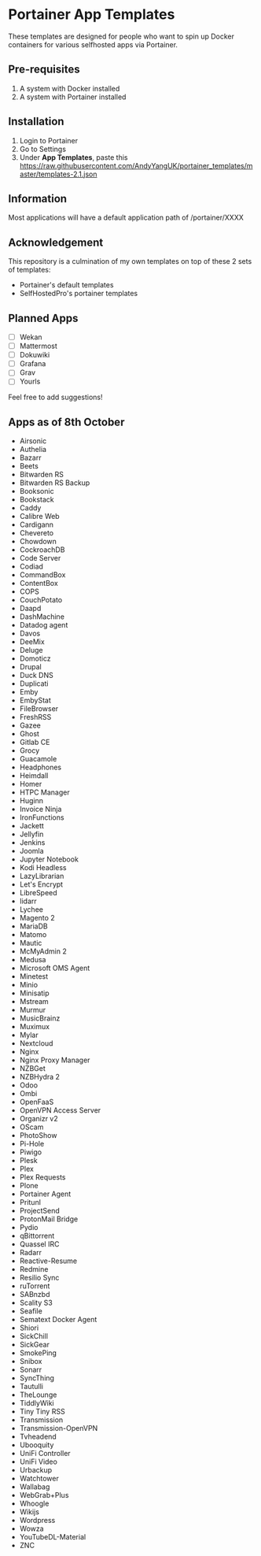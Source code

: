 # Portainer App Templates

These templates are designed for people who want to spin up Docker containers for various selfhosted apps via Portainer.

## Pre-requisites

1. A system with Docker installed
2. A system with Portainer installed

## Installation

1. Login to Portainer
2. Go to Settings
3. Under **App Templates**, paste this
https://raw.githubusercontent.com/AndyYangUK/portainer_templates/master/templates-2.1.json

## Information

Most applications will have a default application path of /portainer/XXXX

## Acknowledgement

This repository is a culmination of my own templates on top of these 2 sets of templates:
* Portainer's default templates
* SelfHostedPro's portainer templates

## Planned Apps

- [ ] Wekan
- [ ] Mattermost
- [ ] Dokuwiki
- [ ] Grafana
- [ ] Grav
- [ ] Yourls

Feel free to add suggestions!

## Apps as of 8th October

* Airsonic
* Authelia
* Bazarr
* Beets
* Bitwarden RS
* Bitwarden RS Backup
* Booksonic
* Bookstack
* Caddy
* Calibre Web
* Cardigann
* Chevereto
* Chowdown
* CockroachDB
* Code Server
* Codiad
* CommandBox
* ContentBox
* COPS
* CouchPotato
* Daapd
* DashMachine
* Datadog agent
* Davos
* DeeMix
* Deluge
* Domoticz
* Drupal
* Duck DNS
* Duplicati
* Emby
* EmbyStat
* FileBrowser
* FreshRSS
* Gazee
* Ghost
* Gitlab CE
* Grocy
* Guacamole
* Headphones
* Heimdall
* Homer
* HTPC Manager
* Huginn
* Invoice Ninja
* IronFunctions
* Jackett
* Jellyfin
* Jenkins
* Joomla
* Jupyter Notebook
* Kodi Headless
* LazyLibrarian
* Let's Encrypt
* LibreSpeed
* lidarr
* Lychee
* Magento 2
* MariaDB
* Matomo
* Mautic
* McMyAdmin 2
* Medusa
* Microsoft OMS Agent
* Minetest
* Minio
* Minisatip
* Mstream
* Murmur
* MusicBrainz
* Muximux
* Mylar
* Nextcloud
* Nginx
* Nginx Proxy Manager
* NZBGet
* NZBHydra 2
* Odoo
* Ombi
* OpenFaaS
* OpenVPN Access Server
* Organizr v2
* OScam
* PhotoShow
* Pi-Hole
* Piwigo
* Plesk
* Plex
* Plex Requests
* Plone
* Portainer Agent
* Pritunl
* ProjectSend
* ProtonMail Bridge
* Pydio
* qBittorrent
* Quassel IRC
* Radarr
* Reactive-Resume
* Redmine
* Resilio Sync
* ruTorrent
* SABnzbd
* Scality S3
* Seafile
* Sematext Docker Agent
* Shiori
* SickChill
* SickGear
* SmokePing
* Snibox
* Sonarr
* SyncThing
* Tautulli
* TheLounge
* TiddlyWiki
* Tiny Tiny RSS
* Transmission
* Transmission-OpenVPN
* Tvheadend
* Ubooquity
* UniFi Controller
* UniFi Video
* Urbackup
* Watchtower
* Wallabag
* WebGrab+Plus
* Whoogle
* Wikijs
* Wordpress
* Wowza
* YouTubeDL-Material
* ZNC
